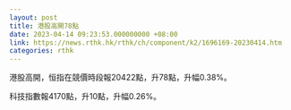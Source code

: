 ```yaml
---
layout: post
title: 港股高開78點
date: 2023-04-14 09:23:53.000000000 +08:00
link: https://news.rthk.hk/rthk/ch/component/k2/1696169-20230414.htm
categories: rthk
---
```


港股高開，恒指在競價時段報20422點，升78點，升幅0.38%。

科技指數報4170點，升10點，升幅0.26%。
